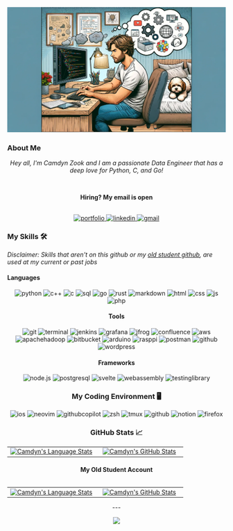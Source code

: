 <img src="./banner.webp" alt="name banner" />

### About Me

<div align="center">
<p style="font-style: italic;">Hey all, I'm Camdyn Zook and I am a passionate Data Engineer that has a deep love for Python, C, and Go!</p><br>
<p style="font-weight: bold;">Hiring? My email is open</p><br>
</div>

<div align="center">
<a href="https://camdynzook.dev/">
<img src="https://img.shields.io/badge/check%20out%20my%20Portfolio-042549?style=for-the-badge&logo=moleculer&logoColor=white" alt="portfolio" />
</a>
<a href="https://www.linkedin.com/in/camdyn-zook">
<img src="https://img.shields.io/badge/visit%20my%20Linkedin-0A66C2?style=for-the-badge&logo=linkedin&logoColor=white" alt="linkedin" />
</a>
<a href="mailto:camdynzook@gmail.com">
<img src="https://img.shields.io/badge/email%20me-EA4335?style=for-the-badge&logo=gmail&logoColor=white" alt="gmail" />
</a>
</div>

### My Skills 🛠

*Disclaimer: Skills that aren't on this github or my [old student github](https://github.com/czook), are used at my current or past jobs*

#### Languages
<div align="center">
<img src="https://img.shields.io/badge/python-3776AB?style=for-the-badge&logo=python&logoColor=white" alt="python" />
<img src="https://img.shields.io/badge/C%2B%2B-00599C?style=for-the-badge&logo=c%2B%2B&logoColor=white" alt="c++" />
<img src="https://img.shields.io/badge/C-00599C?style=for-the-badge&logo=c&logoColor=white" alt="c" />
<img src="https://img.shields.io/badge/SQL-407AFC?style=for-the-badge&logo=icloud&logoColor=white" alt="sql" />
<img src="https://img.shields.io/badge/Go-00ADD8?style=for-the-badge&logo=go&logoColor=white" alt="go" />
<img src="https://img.shields.io/badge/Rust-000000?style=for-the-badge&logo=rust&logoColor=white" alt="rust" />
<img src="https://img.shields.io/badge/Markdown-000000?style=for-the-badge&logo=markdown&logoColor=white" alt="markdown" />
<img src="https://img.shields.io/badge/HTML-E34F26?style=for-the-badge&logo=html5&logoColor=white" alt="html" />
<img src="https://img.shields.io/badge/css-1572B6?style=for-the-badge&logo=css3&logoColor=white" alt="css" />
<img src="https://img.shields.io/badge/JavaScript-F7DF1E?style=for-the-badge&logo=javascript&logoColor=black" alt="js" />
<img src="https://img.shields.io/badge/php-777BB4?style=for-the-badge&logo=php&logoColor=white" alt="php" />

#### Tools
<div align="center">
<img src="https://img.shields.io/badge/Git-F05032?style=for-the-badge&logo=git&logoColor=white" alt="git" />
<img src="https://img.shields.io/badge/terminal%20commands-black?style=for-the-badge&logo=windows%20terminal&logoColor=white" alt="terminal" />
<img src="https://img.shields.io/badge/Jenkins-D24939?style=for-the-badge&logo=jenkins&logoColor=black" alt="jenkins" />
<img src="https://img.shields.io/badge/Grafana-66CCFF?style=for-the-badge&logo=grafana&logoColor=black" alt="grafana" />
<img src="https://img.shields.io/badge/JFrog-40BE46?style=for-the-badge&logo=jfrog&logoColor=black" alt="jfrog" />
<img src="https://img.shields.io/badge/confluence-172B4D?style=for-the-badge&logo=confluence&logoColor=white" alt="confluence" />
<img src="https://img.shields.io/badge/aws-232F3E?style=for-the-badge&logo=amazonaws&logoColor=white" alt="aws" />
<img src="https://img.shields.io/badge/Hadoop-66CCFF?style=for-the-badge&logo=apachehadoop&logoColor=black" alt="apachehadoop" />
<img src="https://img.shields.io/badge/Bitbucket-0052CC?style=for-the-badge&logo=bitbucket&logoColor=white" alt="bitbucket" />
<img src="https://img.shields.io/badge/Arduino-00878F?style=for-the-badge&logo=arduino&logoColor=white" alt="arduino" />
<img src="https://img.shields.io/badge/RaspberryPI-A22846?style=for-the-badge&logo=raspberrypi&logoColor=white" alt="rasppi" />
<img src="https://img.shields.io/badge/postman-FF6C37?style=for-the-badge&logo=postman&logoColor=white" alt="postman" />
<img src="https://img.shields.io/badge/GitHub-100000?style=for-the-badge&logo=github&logoColor=white" alt="github" />
<img src="https://img.shields.io/badge/wordpress-21759b?style=for-the-badge&logo=wordpress&logoColor=white" alt="wordpress" />
</div>

#### Frameworks 
<div align="center">
<img src="https://img.shields.io/badge/node.js-339933?style=for-the-badge&logo=node-dot-js&logoColor=white" alt="node.js" />
<img src="https://img.shields.io/badge/postgresql-336791?style=for-the-badge&logo=postgresql&logoColor=white" alt="postgresql" />
<img src="https://img.shields.io/badge/Svelte-FF3E00?style=for-the-badge&logo=svelte&logoColor=white" alt="svelte" />
<img src="https://img.shields.io/badge/WebAssembly-654FF0?style=for-the-badge&logo=webassembly&logoColor=white" alt="webassembly" />
<img src="https://img.shields.io/badge/testing%20library-E33332?style=for-the-badge&logo=testinglibrary&logoColor=white" alt="testinglibrary" />
</div>

### My Coding Environment 🖥️
<div align="center">
<img src="https://img.shields.io/badge/iOS-000000?style=for-the-badge&logo=ios&logoColor=white" alt="ios" />
<img src="https://img.shields.io/badge/Neovim-57A143?style=for-the-badge&logo=neovim&logoColor=white" alt="neovim" />
<img src="https://img.shields.io/badge/Github%20Copilot-000000?style=for-the-badge&logo=githubcopilot&logoColor=white" alt="githubcopilot" />
<img src="https://img.shields.io/badge/Zsh-F15A24?style=for-the-badge&logo=zsh&logoColor=white" alt="zsh" />
<img src="https://img.shields.io/badge/tmux-1BB91F?style=for-the-badge&logo=tmux&logoColor=black" alt="tmux" />
<img src="https://img.shields.io/badge/GitHub-100000?style=for-the-badge&logo=github&logoColor=white" alt="github" />
<img src="https://img.shields.io/badge/Notion-000000?style=for-the-badge&logo=notion&logoColor=white" alt="notion" />
<img src="https://img.shields.io/badge/Firefox-FF7139?style=for-the-badge&logo=firefox&logoColor=white" alt="firefox" />
</div>


### GitHub Stats 📈
<div align="center">
  <table width="100%">
    <tbody>
      <tr>
        <td width="50%" style="border: none !important;">
        <div align="center" width="100%">
          <a href="https://github.com/zDoda">
            <img src="https://github-readme-stats.vercel.app/api/top-langs/?username=zDoda&hide=ruby&layout=compact&hide_border=true&langs_count=6" alt="Camdyn's Language Stats" vertical-align="middle"/>
          </a>
        </div>
        </td>
        <td width="50%" style="border: none !important;">
        <div align="center" width="100%">
          <a href="https://github.com/zDoda">
            <img src="https://github-readme-stats.vercel.app/api?username=zDoda&show_icons=true&hide=stars&hide_border=true" alt="Camdyn's GitHub Stats" vertical-align="middle"/>
          </a>
        </div>
        </td>
      </tr>
    </tbody>
  <table>
<div>

#### My Old Student Account
<div align="center">
  <table width="100%">
    <tbody>
      <tr>
        <td width="50%" style="border: none !important;">
        <div align="center" width="100%">
          <a href="https://github.com/czook">
            <img src="https://github-readme-stats.vercel.app/api/top-langs/?username=czook&hide=ruby&layout=compact&hide_border=true&langs_count=6" alt="Camdyn's Language Stats" vertical-align="middle"/>
          </a>
        </div>
        </td>
        <td width="50%" style="border: none !important;">
        <div align="center" width="100%">
          <a href="https://github.com/czook">
            <img src="https://github-readme-stats.vercel.app/api?username=czook&show_icons=true&hide=stars&hide_border=true" alt="Camdyn's GitHub Stats" vertical-align="middle"/>
          </a>
        </div>
        </td>
      </tr>
    </tbody>
  <table>
<div>
---

<div align='center'>

![](https://komarev.com/ghpvc/?username=zDoda&label=Profile+Views)

</div>
